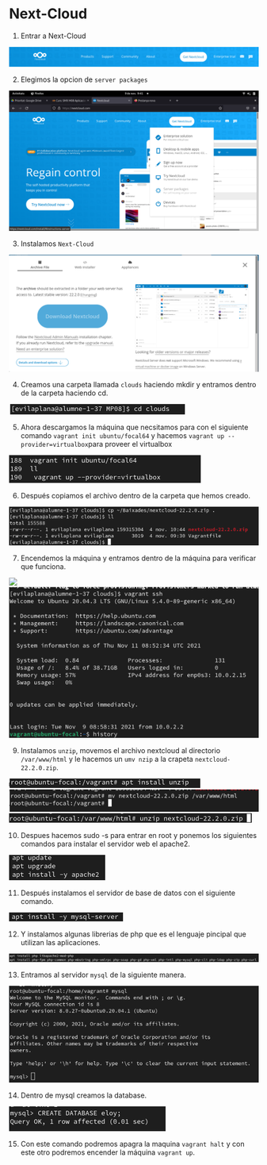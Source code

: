 # Next-Cloud

 1. Entrar a Next-Cloud

 ![](/FOTOS/pagina.png)

 2. Elegimos la opcion de `server packages`

 ![](/FOTOS/elegir-opcion.png)

 3. Instalamos `Next-Cloud`

 ![](/FOTOS/INSTALACION.png)

 4. Creamos una carpeta llamada `clouds` haciendo mkdir y entramos dentro de la carpeta haciendo cd.

 ![](/FOTOS/carpeta.png)

 5. Ahora descargamos la máquina que necsitamos para con el siguiente comando `vagrant init ubuntu/focal64` y hacemos `vagrant up --provider=virtualbox`para proveer el virtualbox

 ![](/FOTOS/instalarmaquina.png)

 6. Después copiamos el archivo dentro de la carpeta que hemos creado.

![](/FOTOS/copiar.png)

7. Encendemos la máquina y entramos dentro de la máquina para verificar que funciona.

![](/FOTOSencender.png)
![](/FOTOS/verificar.png)

9. Instalamos `unzip`, movemos el archivo nextcloud al directorio `/var/www/html` y le hacemos un `umv nzip` a la crapeta `nextcloud-22.2.0.zip`.

![](/FOTOS/installunzip.png)
![](/FOTOS/mover.png)
![](/FOTOS/unzip.png)

10. Despues hacemos sudo -s para entrar en root y ponemos los siguientes comandos para instalar el servidor web el apache2.

![](/FOTOS/apache.png)

11. Después instalamos el servidor de base de datos con el siguiente comando.

![](/FOTOS/mysql.png)

12. Y instalamos algunas librerias de php que es el lenguaje pincipal que utilizan las aplicaciones.

![](/FOTOS/php.png)

13. Entramos al servidor `mysql` de la siguiente manera.

![](/FOTOS/mysql2.png)

14. Dentro de mysql creamos la database.

![](/FOTOS/database.png)

15. Con este comando podremos apagra la maquina `vagrant halt` y con este otro podremos encender la máquina `vagrant up`.
